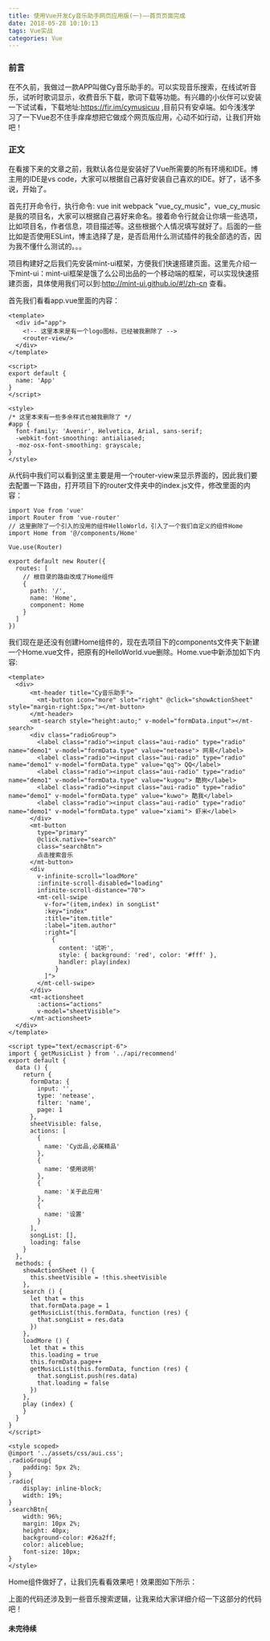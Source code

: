 ```yaml
---
title: 使用Vue开发Cy音乐助手网页应用版(一)——首页页面完成
date: 2018-05-28 10:10:13
tags: Vue实战
categories: Vue
---
```

### 前言
在不久前，我做过一款APP叫做Cy音乐助手的。可以实现音乐搜索，在线试听音乐，试听时歌词显示，收费音乐下载，歌词下载等功能。有兴趣的小伙伴可以安装一下试试看，下载地址:https://fir.im/cymusicuu ,目前只有安卓端。如今浅浅学习了一下Vue忍不住手痒痒想把它做成个网页版应用，心动不如行动，让我们开始吧！
<!-- more -->
### 正文
在看接下来的文章之前，我默认各位是安装好了Vue所需要的所有环境和IDE。博主用的IDE是vs code，大家可以根据自己喜好安装自己喜欢的IDE。好了，话不多说，开始了。

首先打开命令行，执行命令: vue init webpack "vue_cy_music"，vue_cy_music是我的项目名，大家可以根据自己喜好来命名。接着命令行就会让你填一些选项，比如项目名，作者信息，项目描述等。这些根据个人情况填写就好了。后面的一些比如是否使用ESLint，博主选择了是，是否启用什么测试插件的我全部选的否，因为我不懂什么测试的。。。

项目构建好之后我们先安装mint-ui框架，方便我们快速搭建页面。这里先介绍一下mint-ui：mint-ui框架是饿了么公司出品的一个移动端的框架，可以实现快速搭建页面，具体使用我们可以到:http://mint-ui.github.io/#!/zh-cn 查看。

首先我们看看app.vue里面的内容：
```
<template>
  <div id="app">
    <!-- 这里本来是有一个logo图标，已经被我删除了 -->
    <router-view/>
  </div>
</template>

<script>
export default {
  name: 'App'
}
</script>

<style>
/* 这里本来有一些多余样式也被我删除了 */
#app {
  font-family: 'Avenir', Helvetica, Arial, sans-serif;
  -webkit-font-smoothing: antialiased;
  -moz-osx-font-smoothing: grayscale;
}
</style>
```
从代码中我们可以看到这里主要是用一个router-view来显示界面的，因此我们要去配置一下路由，打开项目下的router文件夹中的index.js文件，修改里面的内容：
```
import Vue from 'vue'
import Router from 'vue-router'
// 这里删除了一个引入的没用的组件HelloWorld，引入了一个我们自定义的组件Home
import Home from '@/components/Home'

Vue.use(Router)

export default new Router({
  routes: [
    // 根目录的路由改成了Home组件
    {
      path: '/',
      name: 'Home',
      component: Home
    }
  ]
})

```
我们现在是还没有创建Home组件的，现在去项目下的components文件夹下新建一个Home.vue文件，把原有的HelloWorld.vue删除。Home.vue中新添加如下内容:
```
<template>
  <div>
      <mt-header title="Cy音乐助手">
        <mt-button icon="more" slot="right" @click="showActionSheet" style="margin-right:5px;"></mt-button>
      </mt-header>
      <mt-search style="height:auto;" v-model="formData.input"></mt-search>
      <div class="radioGroup">
        <label class="radio"><input class="aui-radio" type="radio" name="demo1" v-model="formData.type" value="netease"> 网易</label>
        <label class="radio"><input class="aui-radio" type="radio" name="demo1" v-model="formData.type" value="qq"> QQ</label>
        <label class="radio"><input class="aui-radio" type="radio" name="demo1" v-model="formData.type" value="kugou"> 酷狗</label>
        <label class="radio"><input class="aui-radio" type="radio" name="demo1" v-model="formData.type" value="kuwo"> 酷我</label>
        <label class="radio"><input class="aui-radio" type="radio" name="demo1" v-model="formData.type" value="xiami"> 虾米</label>
      </div>
      <mt-button
        type="primary"
        @click.native="search"
        class="searchBtn">
        点击搜索音乐
      </mt-button>
      <div
        v-infinite-scroll="loadMore"
        :infinite-scroll-disabled="loading"
        infinite-scroll-distance="70">
        <mt-cell-swipe
          v-for="(item,index) in songList"
          :key="index"
          :title="item.title"
          :label="item.author"
          :right="[
            {
              content: '试听',
              style: { background: 'red', color: '#fff' },
              handler: play(index)
             }
          ]">
        </mt-cell-swipe>
      </div>
      <mt-actionsheet
        :actions="actions"
        v-model="sheetVisible">
      </mt-actionsheet>
  </div>
</template>

<script type="text/ecmascript-6">
import { getMusicList } from '../api/recommend'
export default {
  data () {
    return {
      formData: {
        input: '',
        type: 'netease',
        filter: 'name',
        page: 1
      },
      sheetVisible: false,
      actions: [
        {
          name: 'Cy出品,必属精品'
        },
        {
          name: '使用说明'
        },
        {
          name: '关于此应用'
        },
        {
          name: '设置'
        }
      ],
      songList: [],
      loading: false
    }
  },
  methods: {
    showActionSheet () {
      this.sheetVisible = !this.sheetVisible
    },
    search () {
      let that = this
      that.formData.page = 1
      getMusicList(this.formData, function (res) {
        that.songList = res.data
      })
    },
    loadMore () {
      let that = this
      this.loading = true
      this.formData.page++
      getMusicList(this.formData, function (res) {
        that.songList.push(res.data)
        that.loading = false
      })
    },
    play (index) {
    }
  }
}
</script>

<style scoped>
@import '../assets/css/aui.css';
.radioGroup{
    padding: 5px 2%;
}
.radio{
    display: inline-block;
    width: 19%;
}
.searchBtn{
    width: 96%;
    margin: 10px 2%;
    height: 40px;
    background-color: #26a2ff;
    color: aliceblue;
    font-size: 10px;
}
</style>
```
Home组件做好了，让我们先看看效果吧！效果图如下所示：

上面的代码还涉及到一些音乐搜索逻辑，让我来给大家详细介绍一下这部分的代码吧！

#### 未完待续